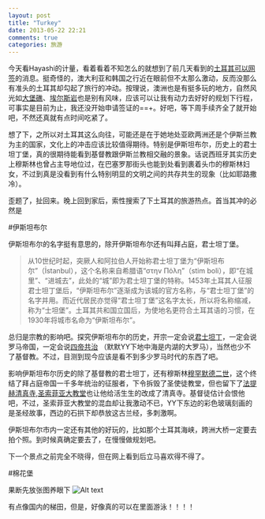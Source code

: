 ```yaml
---
layout: post
title: "Turkey"
date: 2013-05-22 22:21
comments: true
categories: 旅游
---
```

今天看Hayashi的计量，看着看着不知怎么的就想到了前几天看到的[土耳其可以网签](https://www.evisa.gov.tr/en/)的消息。挺奇怪的，澳大利亚和韩国之行近在眼前但不太那么激动，反而没那么有准头的土耳其却勾起了旅行的冲动。按理说，澳洲也是有挺多玩的地方，自然风光如[大堡礁](http://zh.wikipedia.org/wiki/%E5%A4%A7%E5%A0%A1%E7%A4%81)、[埃尔斯岩](http://baike.baidu.com/view/3454565.htm?fromId=18200)也是别有风味，应该可以让我有动力去好好的规划下行程，可事实是目前为止，我还没开始申请签证的==+。好吧，等下周手续齐全了就开始吧，不然还真就有点时间吃紧了。

想了下，之所以对土耳其这么向往，可能还是在于她地处亚欧两洲还是个伊斯兰教为主的国家，文化上的冲击应该比较值得期待。特别是伊斯坦布尔，历史上的君士坦丁堡，真的很期待能看到基督教跟伊斯兰教相交融的景象。话说西班牙其实历史上穆斯林也曾占主导地位过，在巴塞罗那街头也能到处看到裹着头巾的穆斯林妇女，不过到真是没看到有什么特别明显的文明之间的共存共生的现象（比如耶路撒冷）。

歪题了，扯回来。晚上回到家后，索性搜索了下土耳其的旅游热点。首当其冲的必然是

#伊斯坦布尔
<!-- more -->
伊斯坦布尔的名字挺有意思的，除开伊斯坦布尔还有叫拜占庭，君士坦丁堡。

> 从10世纪时起，突厥人和阿拉伯人开始称君士坦丁堡为“伊斯坦布尔”（İstanbul），这个名称来自希腊语“στην Πόλη”（stim boli），即“在城里”、“进城去”，此处的“城”即为君士坦丁堡的特称。1453年土耳其人征服君士坦丁堡后，“伊斯坦布尔”逐渐成为该城的官方名称，与“君士坦丁堡”的名字并用。而近代居民亦觉得“君士坦丁堡”这名字太长，所以将名称缩减，称为“士坦堡”。土耳其共和国立国后，为使地名更符合土耳其语的习惯，在1930年将城市名命为“伊斯坦布尔”。

总归是宗教的影响吧。探究伊斯坦布尔的历史，开宗一定会说[君士坦丁](http://zh.wikipedia.org/wiki/%E5%90%9B%E5%A3%AB%E5%9D%A6%E4%B8%81%E4%B8%80%E4%B8%96_(%E7%BD%97%E9%A9%AC%E5%B8%9D%E5%9B%BD))，一定会说罗马帝国，一定会说[四帝共治](http://zh.wikipedia.org/wiki/%E5%9B%9B%E5%B8%9D%E5%85%B1%E6%B2%BB) （默默YY下地中海是内湖的大罗马），当然也少不了基督教。不过，目测到现今应该是看不到多少罗马时代的东西了吧。

影响伊斯坦布尔历史的除了基督教的君士坦丁，还有穆斯林[穆罕默德二世](http://zh.wikipedia.org/wiki/%E7%A9%86%E7%BD%95%E9%BB%98%E5%BE%B7%E4%BA%8C%E4%B8%96_(%E5%A5%A7%E6%96%AF%E6%9B%BC%E5%B8%9D%E5%9C%8B))，这个终结了拜占庭帝国一千多年统治的征服者，下令拆毁了圣使徒教堂，但也留下了[法提赫清真寺](http://zh.wikipedia.org/wiki/%E6%B3%95%E9%BD%90%E8%B5%AB%E6%B8%85%E7%9C%9F%E5%AF%BA),[圣索菲亚大教堂](http://zh.wikipedia.org/wiki/%E5%9C%A3%E7%B4%A2%E8%8F%B2%E4%BA%9A%E5%A4%A7%E6%95%99%E5%A0%82)也让他给活生生的改成了清真寺。基督徒估计会恨他吧，不过，圣索菲亚大教堂的混血却让我激动不已，YY下东边的彩色玻璃刻画的是圣经故事，西边的石拱下却恭放这古兰经，多刺激啊。

伊斯坦布尔市内一定还有其他的好玩的，比如那个土耳其海峡，跨洲大桥一定要去拍个照。到时候真确定要去了，在慢慢做规划吧。

下一个景点之前完全不晓得，但在网上看到后立马喜欢得不得了。

#棉花堡

果断先放张图养眼下
![Alt text](http://img.blog.163.com/photo/nyrmg_K69VCReTDGw7r7jQ==/884675851803006468.jpg "棉花堡")

有点像国内的梯田，但是，好像真的可以在里面游泳！！！！ 

